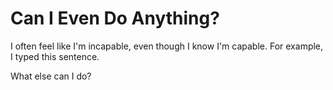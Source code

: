 # Can I Even Do Anything?

I often feel like I'm incapable, even though I know I'm capable. For example, I
typed this sentence.

What else can I do?
